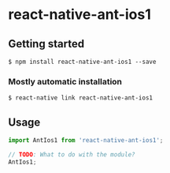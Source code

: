# react-native-ant-ios1

## Getting started

`$ npm install react-native-ant-ios1 --save`

### Mostly automatic installation

`$ react-native link react-native-ant-ios1`

## Usage
```javascript
import AntIos1 from 'react-native-ant-ios1';

// TODO: What to do with the module?
AntIos1;
```
